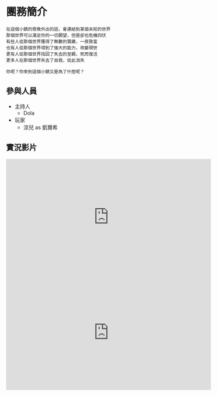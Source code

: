 # 團務簡介

```
在這個小鎮的夜晚外出的話，會連結到某個未知的世界
那個世界可以滿足你的一切願望，但是卻也危機四伏
有些人從那個世界獲得了無數的寶藏，一夜致富
也有人從那個世界得到了強大的能力，改變現世
更有人從那個世界找回了失去的至親，死而復活
更多人在那個世界失去了自我，從此消失

你呢？你來到這個小鎮又是為了什麼呢？
```

## 參與人員

- 主持人
  - Dola
- 玩家
  - 涼兒 as 凱爾希

## 實況影片

<iframe width="560" height="315" src="https://www.youtube.com/embed/GEKZfAgoRek" frameborder="0" allow="autoplay; encrypted-media" allowfullscreen></iframe>

<iframe width="560" height="315" src="https://www.youtube.com/embed/niwuKO1FDyE" frameborder="0" allow="autoplay; encrypted-media" allowfullscreen></iframe>
